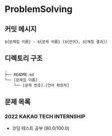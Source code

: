 # ProblemSolving

## 커밋 메시지

`${문제집 이름} - ${문제 이름} (${언어}, ${채점 결과})`

## 디렉토리 구조

```
.
├── README.md
└── [문제집 이름]
    └── [문제 번호].[언어 확장자]
```

## 문제 목록

### 2022 KAKAO TECH INTERNSHIP

- 코딩 테스트 공부 (80.0/100.0)

